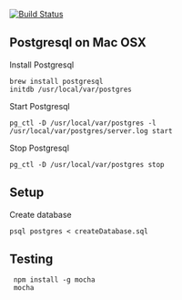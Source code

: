 [![Build Status](https://travis-ci.org/PaulinaStypinska/talks-and-lectures-app.svg)](https://travis-ci.org/PaulinaStypinska/talks-and-lectures-app)Postgresql on Mac OSX-----------------------Install Postgresql    brew install postgresql    initdb /usr/local/var/postgresStart Postgresql    pg_ctl -D /usr/local/var/postgres -l /usr/local/var/postgres/server.log start    Stop Postgresql    pg_ctl -D /usr/local/var/postgres stopSetup-----    Create database    psql postgres < createDatabase.sql     Testing-------     npm install -g mocha     mocha